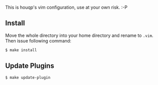 This is houqp's vim configuration, use at your own risk. :-P

Install
-------

Move the whole directory into your home directory and rename to `.vim`. Then issue following command:

```bash
$ make install
```

Update Plugins
--------------

```bash
$ make update-plugin
```

